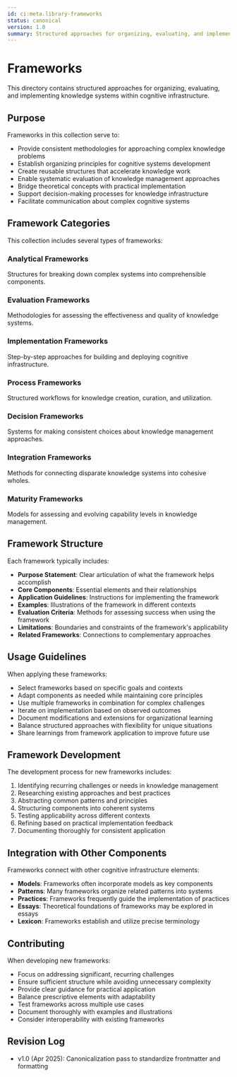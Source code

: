 ```yaml
---
id: ci:meta.library-frameworks
status: canonical
version: 1.0
summary: Structured approaches for organizing, evaluating, and implementing knowledge systems within cognitive infrastructure
---
```


# Frameworks

This directory contains structured approaches for organizing, evaluating, and implementing knowledge systems within cognitive infrastructure.

## Purpose

Frameworks in this collection serve to:
- Provide consistent methodologies for approaching complex knowledge problems
- Establish organizing principles for cognitive systems development
- Create reusable structures that accelerate knowledge work
- Enable systematic evaluation of knowledge management approaches
- Bridge theoretical concepts with practical implementation
- Support decision-making processes for knowledge infrastructure
- Facilitate communication about complex cognitive systems

## Framework Categories

This collection includes several types of frameworks:

### Analytical Frameworks
Structures for breaking down complex systems into comprehensible components.

### Evaluation Frameworks
Methodologies for assessing the effectiveness and quality of knowledge systems.

### Implementation Frameworks
Step-by-step approaches for building and deploying cognitive infrastructure.

### Process Frameworks
Structured workflows for knowledge creation, curation, and utilization.

### Decision Frameworks
Systems for making consistent choices about knowledge management approaches.

### Integration Frameworks
Methods for connecting disparate knowledge systems into cohesive wholes.

### Maturity Frameworks
Models for assessing and evolving capability levels in knowledge management.

## Framework Structure

Each framework typically includes:
- **Purpose Statement**: Clear articulation of what the framework helps accomplish
- **Core Components**: Essential elements and their relationships
- **Application Guidelines**: Instructions for implementing the framework
- **Examples**: Illustrations of the framework in different contexts
- **Evaluation Criteria**: Methods for assessing success when using the framework
- **Limitations**: Boundaries and constraints of the framework's applicability
- **Related Frameworks**: Connections to complementary approaches

## Usage Guidelines

When applying these frameworks:
- Select frameworks based on specific goals and contexts
- Adapt components as needed while maintaining core principles
- Use multiple frameworks in combination for complex challenges
- Iterate on implementation based on observed outcomes
- Document modifications and extensions for organizational learning
- Balance structured approaches with flexibility for unique situations
- Share learnings from framework application to improve future use

## Framework Development

The development process for new frameworks includes:
1. Identifying recurring challenges or needs in knowledge management
2. Researching existing approaches and best practices
3. Abstracting common patterns and principles
4. Structuring components into coherent systems
5. Testing applicability across different contexts
6. Refining based on practical implementation feedback
7. Documenting thoroughly for consistent application

## Integration with Other Components

Frameworks connect with other cognitive infrastructure elements:
- **Models**: Frameworks often incorporate models as key components
- **Patterns**: Many frameworks organize related patterns into systems
- **Practices**: Frameworks frequently guide the implementation of practices
- **Essays**: Theoretical foundations of frameworks may be explored in essays
- **Lexicon**: Frameworks establish and utilize precise terminology

## Contributing

When developing new frameworks:
- Focus on addressing significant, recurring challenges
- Ensure sufficient structure while avoiding unnecessary complexity
- Provide clear guidance for practical application
- Balance prescriptive elements with adaptability
- Test frameworks across multiple use cases
- Document thoroughly with examples and illustrations
- Consider interoperability with existing frameworks

## Revision Log

- v1.0 (Apr 2025): Canonicalization pass to standardize frontmatter and formatting 